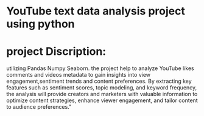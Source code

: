 # YouTube text data analysis project using python

# project Discription:
utilizing Pandas Numpy Seaborn. the project help to analyze YouTube likes comments and videos metadata to gain insights into view engagement,sentiment trends and content preferences. By extracting key features such as sentiment scores, topic modeling, and keyword frequency, the analysis will provide creators and marketers with valuable information to optimize content strategies, enhance viewer engagement, and tailor content to audience preferences."

